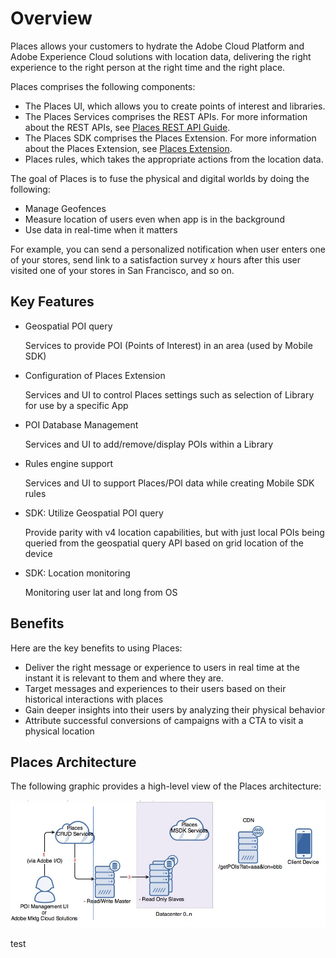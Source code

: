 # Overview

Places allows your customers to hydrate the Adobe Cloud Platform and Adobe Experience Cloud solutions with location data, delivering the right experience to the right person at the right time and the right place.

Places comprises the following components:

* The Places UI, which allows you to create points of interest and libraries. 
* The Places Services comprises the REST APIs. For more information about the REST APIs, see [Places REST API Guide](https://launch.gitbook.io/places-developer-by-adobe-documentation/).
* The Places SDK comprises the Places Extension. For more information about the Places Extension, see [Places Extension](https://launch.gitbook.io/launch-adobe-mobile-sdk-beta/v/places/extension-reference/places-extension).
* Places rules, which takes the appropriate actions from the location data.

The goal of Places is to fuse the physical and digital worlds by doing the following:

* Manage Geofences
* Measure location of users even when app is in the background
* Use data in real-time when it matters 

For example, you can send a personalized notification when user enters one of your stores, send link to a satisfaction survey _x_ hours after this user visited one of your stores in San Francisco, and so on.

## Key Features

* Geospatial POI query

  Services to provide POI \(Points of Interest\) in an area \(used by Mobile SDK\)

* Configuration of Places Extension

  Services and UI to control Places settings such as selection of Library for use by a specific App

* POI Database Management

  Services and UI to add/remove/display POIs within a Library

* Rules engine support

  Services and UI to support Places/POI data while creating Mobile SDK rules

* SDK: Utilize Geospatial POI query

  Provide parity with v4 location capabilities, but with just local POIs being queried from the geospatial query API based on grid location of the device

* SDK: Location monitoring

  Monitoring user lat and long from OS

## Benefits

Here are the key benefits to using Places:

* Deliver the right message or experience to users in real time at the instant it is relevant to them and where they are.
* Target messages and experiences to their users based on their historical interactions with places 
* Gain deeper insights into their users by analyzing their physical behavior
* Attribute successful conversions of campaigns with a CTA to visit a physical location

## Places Architecture

The following graphic provides a high-level view of the Places architecture:

![](.gitbook/assets/places-arch.png)

test

